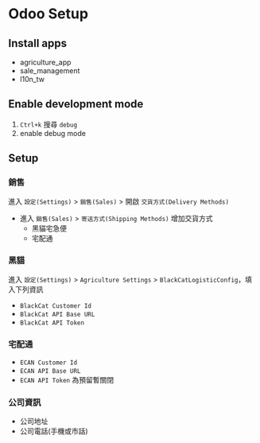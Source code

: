 # Odoo Setup

## Install apps

- agriculture_app
- sale_management
- l10n_tw

## Enable development mode

1. `Ctrl+k` 搜尋 `debug`
2. enable debug mode

## Setup

### 銷售

進入 `設定(Settings)` > `銷售(Sales)` > 開啟 `交貨方式(Delivery Methods)`

- 進入 `銷售(Sales)` > `寄送方式(Shipping Methods)` 增加交貨方式
  - 黑貓宅急便
  - 宅配通

### 黑貓

進入 `設定(Settings)` > `Agriculture Settings` > `BlackCatLogisticConfig`，填入下列資訊

- `BlackCat Customer Id`
- `BlackCat API Base URL`
- `BlackCat API Token`

### 宅配通

- `ECAN Customer Id`
- `ECAN API Base URL`
- `ECAN API Token` 為預留暫關閉

### 公司資訊

- 公司地址
- 公司電話(手機或市話)